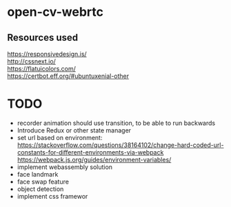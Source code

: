 # open-cv-webrtc

## Resources used
https://responsivedesign.is/ \
http://cssnext.io/ \
https://flatuicolors.com/ \
https://certbot.eff.org/#ubuntuxenial-other

# TODO
- recorder animation should use transition, to be able to run backwards
- Introduce Redux or other state manager
- set url based on environment: https://stackoverflow.com/questions/38164102/change-hard-coded-url-constants-for-different-environments-via-webpack
https://webpack.js.org/guides/environment-variables/
- implement webassembly solution
- face landmark
- face swap feature
- object detection
- implement css framewor
